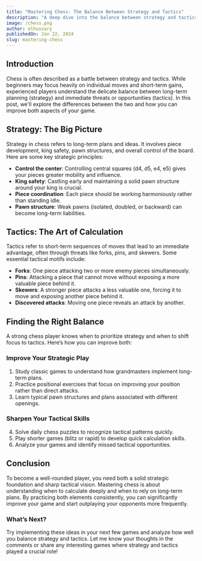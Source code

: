 ```yaml
---
title: "Mastering Chess: The Balance Between Strategy and Tactics"
description: "A deep dive into the balance between strategy and tactics in chess and how improving both can enhance your game."
image: /chess.png
author: elhussary
publishedOn: Jan 22, 2024
slug: mastering-chess
---
```


## Introduction

Chess is often described as a battle between strategy and tactics. While beginners may focus heavily on individual moves and short-term gains, experienced players understand the delicate balance between long-term planning (strategy) and immediate threats or opportunities (tactics). In this post, we'll explore the differences between the two and how you can improve both aspects of your game.

## Strategy: The Big Picture

Strategy in chess refers to long-term plans and ideas. It involves piece development, king safety, pawn structures, and overall control of the board. Here are some key strategic principles:

- **Control the center**: Controlling central squares (d4, d5, e4, e5) gives your pieces greater mobility and influence.
- **King safety**: Castling early and maintaining a solid pawn structure around your king is crucial.
- **Piece coordination**: Each piece should be working harmoniously rather than standing idle.
- **Pawn structure**: Weak pawns (isolated, doubled, or backward) can become long-term liabilities.

## Tactics: The Art of Calculation

Tactics refer to short-term sequences of moves that lead to an immediate advantage, often through threats like forks, pins, and skewers. Some essential tactical motifs include:

- **Forks**: One piece attacking two or more enemy pieces simultaneously.
- **Pins**: Attacking a piece that cannot move without exposing a more valuable piece behind it.
- **Skewers**: A stronger piece attacks a less valuable one, forcing it to move and exposing another piece behind it.
- **Discovered attacks**: Moving one piece reveals an attack by another.

## Finding the Right Balance

A strong chess player knows when to prioritize strategy and when to shift focus to tactics. Here’s how you can improve both:

### Improve Your Strategic Play

1. Study classic games to understand how grandmasters implement long-term plans.
2. Practice positional exercises that focus on improving your position rather than direct attacks.
3. Learn typical pawn structures and plans associated with different openings.

### Sharpen Your Tactical Skills

4. Solve daily chess puzzles to recognize tactical patterns quickly.
5. Play shorter games (blitz or rapid) to develop quick calculation skills.
6. Analyze your games and identify missed tactical opportunities.

## Conclusion

To become a well-rounded player, you need both a solid strategic foundation and sharp tactical vision. Mastering chess is about understanding when to calculate deeply and when to rely on long-term plans. By practicing both elements consistently, you can significantly improve your game and start outplaying your opponents more frequently.

### What’s Next?

Try implementing these ideas in your next few games and analyze how well you balance strategy and tactics. Let me know your thoughts in the comments or share any interesting games where strategy and tactics played a crucial role!
